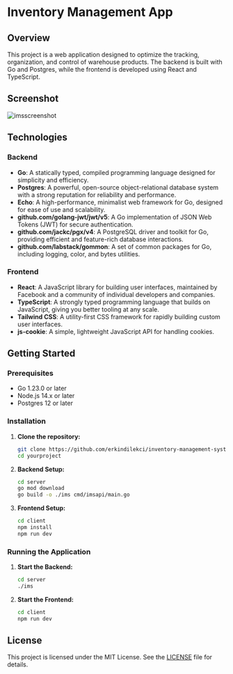 # Inventory Management App

## Overview
This project is a web application designed to optimize the tracking, organization, and control of warehouse products. The backend is built with Go and Postgres, while the frontend is developed using React and TypeScript.

## Screenshot
![imsscreenshot](https://github.com/user-attachments/assets/73eb210e-dbd1-4700-9c68-02b63d0ea3a2)

## Technologies

### Backend
- **Go**: A statically typed, compiled programming language designed for simplicity and efficiency.
- **Postgres**: A powerful, open-source object-relational database system with a strong reputation for reliability and performance.
- **Echo**: A high-performance, minimalist web framework for Go, designed for ease of use and scalability.
- **github.com/golang-jwt/jwt/v5**: A Go implementation of JSON Web Tokens (JWT) for secure authentication.
- **github.com/jackc/pgx/v4**: A PostgreSQL driver and toolkit for Go, providing efficient and feature-rich database interactions.
- **github.com/labstack/gommon**: A set of common packages for Go, including logging, color, and bytes utilities.

### Frontend
- **React**: A JavaScript library for building user interfaces, maintained by Facebook and a community of individual developers and companies.
- **TypeScript**: A strongly typed programming language that builds on JavaScript, giving you better tooling at any scale.
- **Tailwind CSS**: A utility-first CSS framework for rapidly building custom user interfaces.
- **js-cookie**: A simple, lightweight JavaScript API for handling cookies.

## Getting Started

### Prerequisites
- Go 1.23.0 or later
- Node.js 14.x or later
- Postgres 12 or later

### Installation

1. **Clone the repository:**
   ```sh
   git clone https://github.com/erkindilekci/inventory-management-system.git
   cd yourproject
   ```

2. **Backend Setup:**
   ```sh
   cd server
   go mod download
   go build -o ./ims cmd/imsapi/main.go
   ```

3. **Frontend Setup:**
   ```sh
   cd client
   npm install
   npm run dev
   ```

### Running the Application

1. **Start the Backend:**
   ```sh
   cd server
   ./ims
   ```

2. **Start the Frontend:**
   ```sh
   cd client
   npm run dev
   ```

## License
This project is licensed under the MIT License. See the [LICENSE](LICENSE) file for details.
